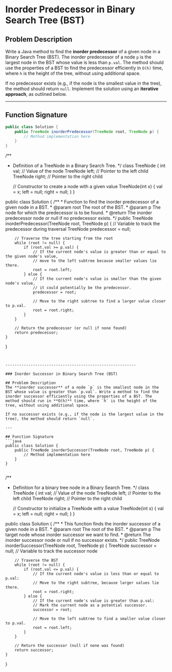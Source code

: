 # Inorder Predecessor in Binary Search Tree (BST)

## Problem Description
Write a Java method to find the **inorder predecessor** of a given node in a Binary Search Tree (BST). The inorder predecessor of a node `p` is the largest node in the BST whose value is less than `p.val`. The method should use the properties of a BST to find the predecessor efficiently in `O(h)` time, where `h` is the height of the tree, without using additional space. 

If no predecessor exists (e.g., if the node is the smallest value in the tree), the method should return `null`. Implement the solution using an **iterative approach**, as outlined below.

---

## Function Signature
```java
public class Solution {
    public TreeNode inorderPredecessor(TreeNode root, TreeNode p) {
        // Method implementation here
    }
}

```
/**
 * Definition of a TreeNode in a Binary Search Tree.
 */
class TreeNode {
    int val; // Value of the node
    TreeNode left; // Pointer to the left child
    TreeNode right; // Pointer to the right child

    // Constructor to create a node with a given value
    TreeNode(int x) {
        val = x;
        left = null;
        right = null;
    }
}

public class Solution {
    /**
     * Function to find the inorder predecessor of a given node in a BST.
     * @param root The root of the BST.
     * @param p The node for which the predecessor is to be found.
     * @return The inorder predecessor node or null if no predecessor exists.
     */
    public TreeNode inorderPredecessor(TreeNode root, TreeNode p) {
        // Variable to track the predecessor during traversal
        TreeNode predecessor = null;

        // Traverse the tree starting from the root
        while (root != null) {
            if (root.val >= p.val) {
                // If the current node's value is greater than or equal to the given node's value,
                // move to the left subtree because smaller values lie there.
                root = root.left;
            } else {
                // If the current node's value is smaller than the given node's value,
                // it could potentially be the predecessor.
                predecessor = root;

                // Move to the right subtree to find a larger value closer to p.val.
                root = root.right;
            }
        }

        // Return the predecessor (or null if none found)
        return predecessor;
    }
}
```


---------------------------------------------------------

### Inorder Successor in Binary Search Tree (BST)

## Problem Description
The **inorder successor** of a node `p` is the smallest node in the BST whose value is greater than `p.val`. Write a method to find the inorder successor efficiently using the properties of a BST. The method should run in **O(h)** time, where `h` is the height of the tree, without using additional space.

If no successor exists (e.g., if the node is the largest value in the tree), the method should return `null`.

---

## Function Signature
```java
public class Solution {
    public TreeNode inorderSuccessor(TreeNode root, TreeNode p) {
        // Method implementation here
    }
}


```
/**
 * Definition for a binary tree node in a Binary Search Tree.
 */
class TreeNode {
    int val; // Value of the node
    TreeNode left; // Pointer to the left child
    TreeNode right; // Pointer to the right child

    // Constructor to initialize a TreeNode with a value
    TreeNode(int x) {
        val = x;
        left = null;
        right = null;
    }
}

public class Solution {
    /**
     * This function finds the inorder successor of a given node in a BST.
     * @param root The root of the BST.
     * @param p The target node whose inorder successor we want to find.
     * @return The inorder successor node or null if no successor exists.
     */
    public TreeNode inorderSuccessor(TreeNode root, TreeNode p) {
        TreeNode successor = null; // Variable to track the successor node

        // Traverse the BST
        while (root != null) {
            if (root.val <= p.val) {
                // If the current node's value is less than or equal to p.val:
                // Move to the right subtree, because larger values lie there.
                root = root.right;
            } else {
                // If the current node's value is greater than p.val:
                // Mark the current node as a potential successor.
                successor = root;

                // Move to the left subtree to find a smaller value closer to p.val.
                root = root.left;
            }
        }

        // Return the successor (null if none was found)
        return successor;
    }
}

```
